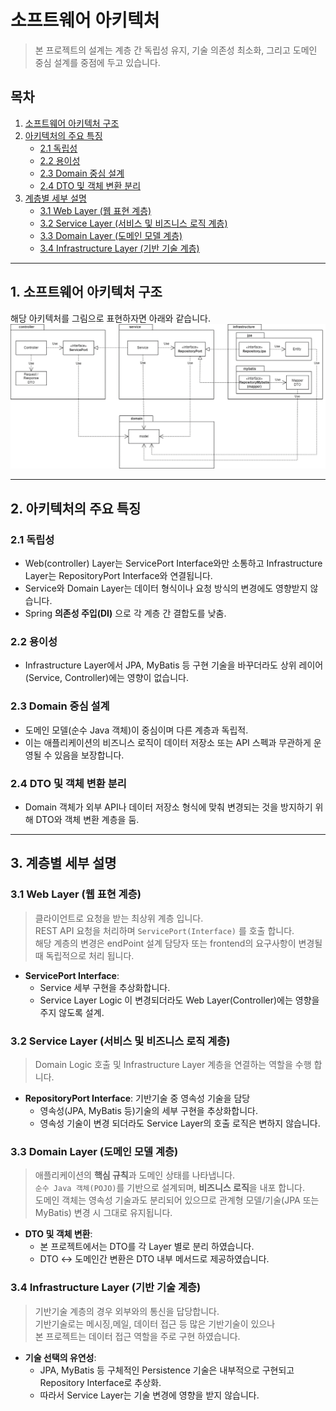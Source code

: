 # 소프트웨어 아키텍처 
> 본 프로젝트의 설계는 계층 간 독립성 유지, 기술 의존성 최소화, 그리고 도메인 중심 설계를 중점에 두고 있습니다.

## 목차

1. [소프트웨어 아키텍처 구조](#1-소프트웨어-아키텍처-구조-)
2. [아키텍처의 주요 특징](#2-아키텍처의-주요-특징-)
    - [2.1 독립성](#21-독립성)
    - [2.2 용이성](#22-용이성)
    - [2.3 Domain 중심 설계](#23-domain-중심-설계)
    - [2.4 DTO 및 객체 변환 분리](#24-dto-및-객체-변환-분리)
3. [계층별 세부 설명](#3-계층별-세부-설명)
    - [3.1 Web Layer (웹 표현 계층)](#31-web-layer-웹-표현-계층)
    - [3.2 Service Layer (서비스 및 비즈니스 로직 계층)](#32-service-layer-서비스-및-비즈니스-로직-계층)
    - [3.3 Domain Layer (도메인 모델 계층)](#33-domain-layer-도메인-모델-계층)
    - [3.4 Infrastructure Layer (기반 기술 계층)](#34-infrastructure-layer-기반-기술-계층)

---

## 1. 소프트웨어 아키텍처 구조 
해당 아키텍처를 그림으로 표현하자면 아래와 같습니다.  
![sw_architecture.png](images/guide/sw_architecture.png)

---

## 2. 아키텍처의 주요 특징 

### 2.1 **독립성**
- Web(controller) Layer는 ServicePort Interface와만 소통하고 Infrastructure Layer는 RepositoryPort Interface와 연결됩니다.
- Service와 Domain Layer는 데이터 형식이나 요청 방식의 변경에도 영향받지 않습니다.
- Spring **의존성 주입(DI)** 으로 각 계층 간 결합도를 낮춤.

### 2.2 **용이성**
- Infrastructure Layer에서 JPA, MyBatis 등 구현 기술을 바꾸더라도 상위 레이어(Service, Controller)에는 영향이 없습니다.

### 2.3 **Domain 중심 설계**
- 도메인 모델(순수 Java 객체)이 중심이며 다른 계층과 독립적.
- 이는 애플리케이션의 비즈니스 로직이 데이터 저장소 또는 API 스펙과 무관하게 운영될 수 있음을 보장합니다.

### 2.4 **DTO 및 객체 변환 분리**
- Domain 객체가 외부 API나 데이터 저장소 형식에 맞춰 변경되는 것을 방지하기 위해 DTO와 객체 변환 계층을 둠.

---

## 3. 계층별 세부 설명

### 3.1 **Web Layer** (웹 표현 계층)
> 클라이언트로 요청을 받는 최상위 계층 입니다.  
> REST API 요청을 처리하며 `ServicePort(Interface)` 를 호출 합니다.  
> 해당 계층의 변경은 endPoint 설계 담당자 또는 frontend의 요구사항이 변경될 때 독립적으로 처리 됩니다.

- **ServicePort Interface**:
    - Service 세부 구현을 추상화합니다.
    - Service Layer Logic 이 변경되더라도 Web Layer(Controller)에는 영향을 주지 않도록 설계.

### 3.2 **Service Layer** (서비스 및 비즈니스 로직 계층)
> Domain Logic 호출 및 Infrastructure Layer 계층을 연결하는 역할을 수행 합니다.  

- **RepositoryPort Interface**: 기반기술 중 영속성 기술을 담당
    - 영속성(JPA, MyBatis 등)기술의 세부 구현을 추상화합니다.
    - 영속성 기술이 변경 되더라도 Service Layer의 호출 로직은 변하지 않습니다.

### 3.3 **Domain Layer** (도메인 모델 계층)
> 애플리케이션의 **핵심 규칙**과 도메인 상태를 나타냅니다.  
> `순수 Java 객체(POJO)`를 기반으로 설계되며, **비즈니스 로직**을 내포 합니다.  
> 도메인 객체는 영속성 기술과도 분리되어 있으므로 관계형 모델/기술(JPA 또는 MyBatis) 변경 시 그대로 유지됩니다.  

- **DTO 및 객체 변환**:
    - 본 프로젝트에서는 DTO를 각 Layer 별로 분리 하였습니다.
    - DTO <-> 도메인간 변환은 DTO 내부 메서드로 제공하였습니다. 

### 3.4 **Infrastructure Layer** (기반 기술 계층)
> 기반기술 계층의 경우 외부와의 통신을 답당합니다.  
> 기반기술로는 메시징,메일, 데이터 접근 등 많은 기반기술이 있으나  
> 본 프로젝트는 데이터 접근 역할을 주로 구현 하였습니다.

- **기술 선택의 유연성**:
    - JPA, MyBatis 등 구체적인 Persistence 기술은 내부적으로 구현되고 Repository Interface로 추상화.
    - 따라서 Service Layer는 기술 변경에 영향을 받지 않습니다.

